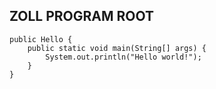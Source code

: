 ## ZOLL PROGRAM ROOT
```
public Hello {
	public static void main(String[] args) {
		System.out.println("Hello world!");	
	}
}
```
